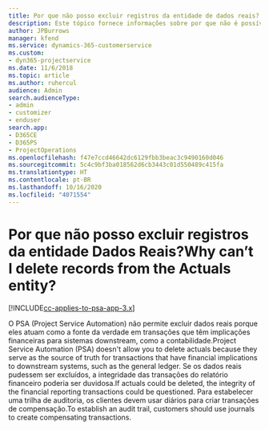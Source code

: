 ```yaml
---
title: Por que não posso excluir registros da entidade de dados reais?
description: Este tópico fornece informações sobre por que não é possível excluir registros da entidade de dados reais.
author: JPBurrows
manager: kfend
ms.service: dynamics-365-customerservice
ms.custom:
- dyn365-projectservice
ms.date: 11/6/2018
ms.topic: article
ms.author: ruhercul
audience: Admin
search.audienceType:
- admin
- customizer
- enduser
search.app:
- D365CE
- D365PS
- ProjectOperations
ms.openlocfilehash: f47e7ccd46642dc6129fbb3beac3c9490160d046
ms.sourcegitcommit: 5c4c9bf3ba018562d6cb3443c01d550489c415fa
ms.translationtype: HT
ms.contentlocale: pt-BR
ms.lasthandoff: 10/16/2020
ms.locfileid: "4071554"
---
```

# <a name="why-cant-i-delete-records-from-the-actuals-entity"></a><span data-ttu-id="29818-103">Por que não posso excluir registros da entidade Dados Reais?</span><span class="sxs-lookup"><span data-stu-id="29818-103">Why can’t I delete records from the Actuals entity?</span></span>

[!INCLUDE[cc-applies-to-psa-app-3.x](../includes/cc-applies-to-psa-app-3x.md)]

<span data-ttu-id="29818-104">O PSA (Project Service Automation) não permite excluir dados reais porque eles atuam como a fonte da verdade em transações que têm implicações financeiras para sistemas downstream, como a contabilidade.</span><span class="sxs-lookup"><span data-stu-id="29818-104">Project Service Automation (PSA) doesn't allow you to delete actuals because they serve as the source of truth for transactions that have financial implications to downstream systems, such as the general ledger.</span></span> <span data-ttu-id="29818-105">Se os dados reais pudessem ser excluídos, a integridade das transações do relatório financeiro poderia ser duvidosa.</span><span class="sxs-lookup"><span data-stu-id="29818-105">If actuals could be deleted, the integrity of the financial reporting transactions could be questioned.</span></span> <span data-ttu-id="29818-106">Para estabelecer uma trilha de auditoria, os clientes devem usar diários para criar transações de compensação.</span><span class="sxs-lookup"><span data-stu-id="29818-106">To establish an audit trail, customers should use journals to create compensating transactions.</span></span>


